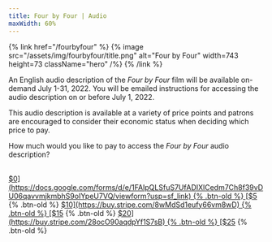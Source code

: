 ```yaml
---
title: Four by Four | Audio
maxWidth: 60%
---
```


{% link href="/fourbyfour" %}
{% image src="/assets/img/fourbyfour/title.png" alt="Four by Four" width=743 height=73 className="hero" /%}
{% /link %}

An English audio description of the _Four by Four_ film will be available on-demand July 1-31, 2022. You will be emailed instructions for accessing the audio description on or before July 1, 2022.

This audio description is available at a variety of price points and patrons are encouraged to consider their economic status when deciding which price to pay.

How much would you like to pay to access the _Four by Four_ audio description?

\
[$0](https://docs.google.com/forms/d/e/1FAIpQLSfuS7UfADIXlCedm7Ch8f39vDU06qavvmjkmbhS9oIYpeU7VQ/viewform?usp=sf_link) {% .btn-old %}
[$5](https://buy.stripe.com/14kcO90aqgCa2f63ci) {% .btn-old %}
[$10](https://buy.stripe.com/8wMdSd1eufy66vm8wD) {% .btn-old %}
[$15](https://buy.stripe.com/aEUaG18GWfy606YdQY) {% .btn-old %}
[$20](https://buy.stripe.com/28ocO90aqdpYf1S7sB) {% .btn-old %}
[$25](https://buy.stripe.com/dR629vf5keu2aLC3cm) {% .btn-old %}
